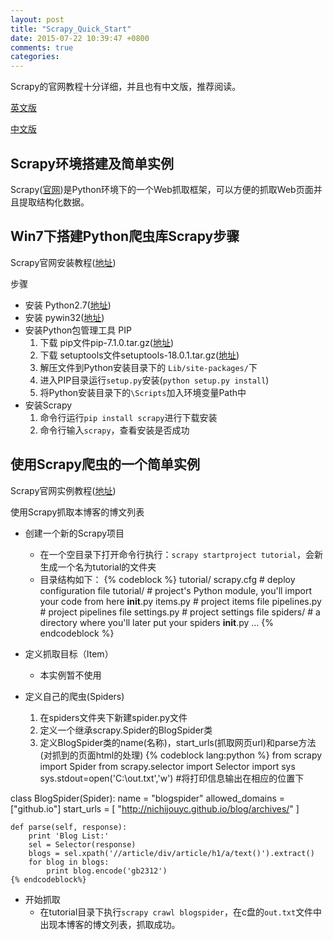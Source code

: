 ```yaml
---
layout: post
title: "Scrapy_Quick_Start"
date: 2015-07-22 10:39:47 +0800
comments: true
categories: 
---
```

Scrapy的官网教程十分详细，并且也有中文版，推荐阅读。

[英文版](http://doc.scrapy.org/en/1.0/intro/overview.html)

[中文版](http://scrapy-chs.readthedocs.org/zh_CN/latest/intro/overview.html)
<!-- more -->
## Scrapy环境搭建及简单实例

Scrapy([官网](http://scrapy.org/))是Python环境下的一个Web抓取框架，可以方便的抓取Web页面并且提取结构化数据。

## Win7下搭建Python爬虫库Scrapy步骤

Scrapy官网安装教程([地址](http://doc.scrapy.org/en/1.0/intro/install.html))

步骤

- 安装 Python2.7([地址](https://www.python.org/downloads/))
- 安装 pywin32([地址](http://sourceforge.net/projects/pywin32/files/))
- 安装Python包管理工具 PIP
    1. 下载 pip文件pip-7.1.0.tar.gz([地址](https://pypi.python.org/pypi/pip#downloads))
    2. 下载 setuptools文件setuptools-18.0.1.tar.gz([地址](https://pypi.python.org/pypi/setuptools))
    3. 解压文件到Python安装目录下的 `Lib/site-packages/`下
    4. 进入PIP目录运行`setup.py`安装(`python setup.py install`)
    5. 将Python安装目录下的`\Scripts`加入环境变量Path中
- 安装Scrapy
    1. 命令行运行`pip install scrapy`进行下载安装
    2. 命令行输入`scrapy`，查看安装是否成功

## 使用Scrapy爬虫的一个简单实例

Scrapy官网实例教程([地址](http://doc.scrapy.org/en/1.0/intro/tutorial.html))

使用Scrapy抓取本博客的博文列表

- 创建一个新的Scrapy项目

    - 在一个空目录下打开命令行执行：`scrapy startproject tutorial`，会新生成一个名为tutorial的文件夹
    - 目录结构如下：
    {% codeblock %}
  tutorial/
  scrapy.cfg            # deploy configuration file
  tutorial/             # project's Python module, you'll import your code from here
      __init__.py
      items.py          # project items file
      pipelines.py      # project pipelines file
      settings.py       # project settings file
      spiders/          # a directory where you'll later put your spiders
          __init__.py
          ...
    {% endcodeblock %}
- 定义抓取目标（Item）
    - 本实例暂不使用
- 定义自己的爬虫(Spiders)
    1. 在spiders文件夹下新建spider.py文件
    2. 定义一个继承scrapy.Spider的BlogSpider类
    3. 定义BlogSpider类的name(名称)，start_urls(抓取网页url)和parse方法(对抓到的页面html的处理)
    {% codeblock lang:python %}
from scrapy import Spider
from scrapy.selector import Selector
import sys
sys.stdout=open('C:\out.txt','w') #将打印信息输出在相应的位置下

class BlogSpider(Spider):
    name = "blogspider"
    allowed_domains = ["github.io"]
    start_urls = [
    "http://nichijouyc.github.io/blog/archives/&quot;
    ]

    def parse(self, response):
        print 'Blog List:'
        sel = Selector(response)
        blogs = sel.xpath('//article/div/article/h1/a/text()').extract()
        for blog in blogs:
            print blog.encode('gb2312')
    {% endcodeblock%}
- 开始抓取
    - 在tutorial目录下执行`scrapy crawl blogspider`，在c盘的`out.txt`文件中出现本博客的博文列表，抓取成功。
